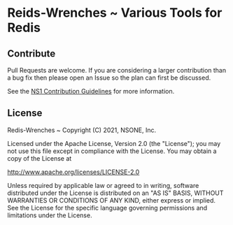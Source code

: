Reids-Wrenches ~ Various Tools for Redis
========================================

Contribute
----------

Pull Requests are welcome.  If you are considering a larger contribution than a bug fix then
please open an Issue so the plan can first be discussed.

See the [NS1 Contribution Guidelines](https://github.com/ns1/community) for more information.


License
-------

Redis-Wrenches ~ Copyright (C) 2021, NSONE, Inc.

Licensed under the Apache License, Version 2.0 (the "License");
you may not use this file except in compliance with the License.
You may obtain a copy of the License at

http://www.apache.org/licenses/LICENSE-2.0

Unless required by applicable law or agreed to in writing, software
distributed under the License is distributed on an "AS IS" BASIS,
WITHOUT WARRANTIES OR CONDITIONS OF ANY KIND, either express or implied.
See the License for the specific language governing permissions and
limitations under the License.
